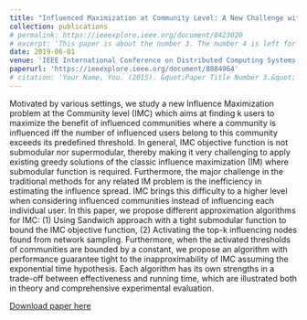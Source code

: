 ```yaml
---
title: "Influenced Maximization at Community Level: A New Challenge with Non-submodularity"
collection: publications
# permalink: https://ieeexplore.ieee.org/document/8423020
# excerpt: 'This paper is about the number 3. The number 4 is left for future work.'
date: 2019-06-01
venue: 'IEEE International Conference on Distributed Computing Systems, IEEE ICDCS 2019'
paperurl: 'https://ieeexplore.ieee.org/document/8884964'
# citation: 'Your Name, You. (2015). &quot;Paper Title Number 3.&quot; <i>Journal 1</i>. 1(3).'
---
```

Motivated by various settings, we study a new Influence Maximization problem at the Community level (IMC) which aims at finding k users to maximize the benefit of influenced communities where a community is influenced iff the number of influenced users belong to this community exceeds its predefined threshold. In general, IMC objective function is not submodular nor supermodular, thereby making it very challenging to apply existing greedy solutions of the classic influence maximization (IM) where submodular function is required. Furthermore, the major challenge in the traditional methods for any related IM problem is the inefficiency in estimating the influence spread. IMC brings this difficulty to a higher level when considering influenced communities instead of influencing each individual user. In this paper, we propose different approximation algorithms for IMC: (1) Using Sandwich approach with a tight submodular function to bound the IMC objective function, (2) Activating the top-k influencing nodes found from network sampling. Furthermore, when the activated thresholds of communities are bounded by a constant, we propose an algorithm with performance guarantee tight to the inapproximability of IMC assuming the exponential time hypothesis. Each algorithm has its own strengths in a trade-off between effectiveness and running time, which are illustrated both in theory and comprehensive experimental evaluation.

[Download paper here](https://ieeexplore.ieee.org/document/8884964)